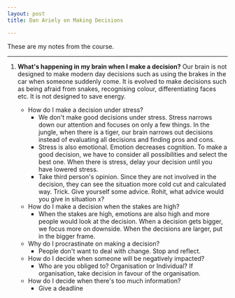 ```yaml
---
layout: post
title: Dan Ariely on Making Decisions

---
```


These are my notes from the course. 

---


 1. **What's happening in my brain when I make a decision?**
 Our brain is not designed to make modern day decisions such as using the brakes in the car when someone suddenly come. It is evolved to make decisions such as being afraid from snakes, recognising colour, differentiating faces etc.  It is not designed to save energy.
 
    - How do I make a decision under stress?
        - We don't make good decisions under stress. Stress narrows down our attention and focuses on only a few things. In the jungle, when there is a tiger, our brain narrows out decisions instead of evaluating all decisions and finding pros and cons. 
        - Stress is also emotional. Emotion decreases cognition. To make a good decision, we have to consider all possibilities and select the best one. When there is stress, delay your decision until you have lowered stress. 
        - Take third person's opinion. Since they are not involved in the decision, they can see the situation more cold cut and calculated way. Trick. Give yourself some advice. Rohit, what advice would you give in situation x? 
    - How do I make a decision when the stakes are high?
        - When the stakes are high, emotions are also high and more people would look at the decision. When a decision gets bigger, we focus more on downside. When the decisions are larger, put in the bigger frame. 
    - Why do I procrastinate on making a decision?
        - People don't want to deal with change. Stop and reflect. 
    - How do I decide when someone will be negatively impacted?
        - Who are you obliged to? Organisation or Individual? If organisation, take decision in favour of the organisation. 
    - How do I decide when there's too much information?
        - Give a deadline 
